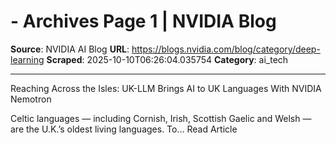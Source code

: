 # - Archives Page 1 | NVIDIA Blog

**Source**: NVIDIA AI Blog
**URL**: https://blogs.nvidia.com/blog/category/deep-learning
**Scraped**: 2025-10-10T06:26:04.035754
**Category**: ai_tech

---

Reaching Across the Isles: UK-LLM Brings AI to UK Languages With NVIDIA Nemotron

Celtic languages — including Cornish, Irish, Scottish Gaelic and Welsh — are the U.K.’s oldest living languages. To…
Read Article
